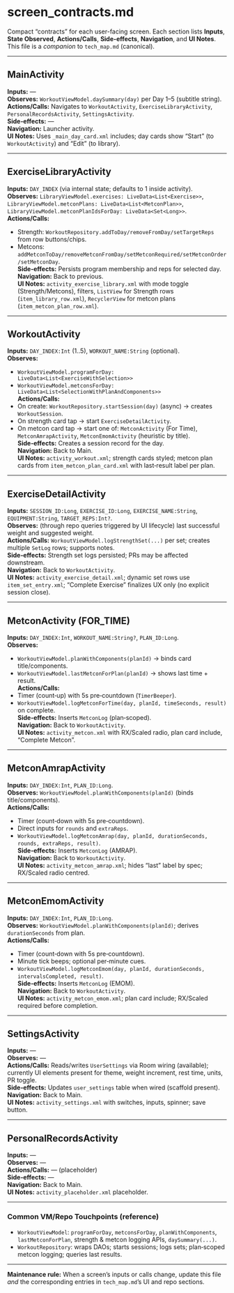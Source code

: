 # screen_contracts.md

Compact “contracts” for each user-facing screen. Each section lists **Inputs**, **State Observed**, **Actions/Calls**, **Side‑effects**, **Navigation**, and **UI Notes**. This file is a *companion* to `tech_map.md` (canonical).

---

## MainActivity
**Inputs:** —  
**Observes:** `WorkoutViewModel.daySummary(day)` per Day 1–5 (subtitle string).  
**Actions/Calls:** Navigates to `WorkoutActivity`, `ExerciseLibraryActivity`, `PersonalRecordsActivity`, `SettingsActivity`.  
**Side‑effects:** —  
**Navigation:** Launcher activity.  
**UI Notes:** Uses `_main_day_card.xml` includes; day cards show “Start” (to `WorkoutActivity`) and “Edit” (to library).

---

## ExerciseLibraryActivity
**Inputs:** `DAY_INDEX` (via internal state; defaults to 1 inside activity).  
**Observes:** `LibraryViewModel.exercises: LiveData<List<Exercise>>`, `LibraryViewModel.metconPlans: LiveData<List<MetconPlan>>`, `LibraryViewModel.metconPlanIdsForDay: LiveData<Set<Long>>`.  
**Actions/Calls:**  
- Strength: `WorkoutRepository.addToDay/removeFromDay/setTargetReps` from row buttons/chips.  
- Metcons: `addMetconToDay/removeMetconFromDay/setMetconRequired/setMetconOrder/setMetconDay`.  
**Side‑effects:** Persists program membership and reps for selected day.  
**Navigation:** Back to previous.  
**UI Notes:** `activity_exercise_library.xml` with mode toggle (Strength/Metcons), filters, `ListView` for Strength rows (`item_library_row.xml`), `RecyclerView` for metcon plans (`item_metcon_plan_row.xml`).

---

## WorkoutActivity
**Inputs:** `DAY_INDEX:Int` (1..5), `WORKOUT_NAME:String` (optional).  
**Observes:**  
- `WorkoutViewModel.programForDay: LiveData<List<ExerciseWithSelection>>`  
- `WorkoutViewModel.metconsForDay: LiveData<List<SelectionWithPlanAndComponents>>`  
**Actions/Calls:**  
- On create: `WorkoutRepository.startSession(day)` (async) → creates `WorkoutSession`.  
- On strength card tap → start `ExerciseDetailActivity`.  
- On metcon card tap → start one of: `MetconActivity` (For Time), `MetconAmrapActivity`, `MetconEmomActivity` (heuristic by title).  
**Side‑effects:** Creates a session record for the day.  
**Navigation:** Back to Main.  
**UI Notes:** `activity_workout.xml`; strength cards styled; metcon plan cards from `item_metcon_plan_card.xml` with last‑result label per plan.

---

## ExerciseDetailActivity
**Inputs:** `SESSION_ID:Long`, `EXERCISE_ID:Long`, `EXERCISE_NAME:String`, `EQUIPMENT:String`, `TARGET_REPS:Int?`.  
**Observes:** (through repo queries triggered by UI lifecycle) last successful weight and suggested weight.  
**Actions/Calls:** `WorkoutViewModel.logStrengthSet(...)` per set; creates multiple `SetLog` rows; supports notes.  
**Side‑effects:** Strength set logs persisted; PRs may be affected downstream.  
**Navigation:** Back to `WorkoutActivity`.  
**UI Notes:** `activity_exercise_detail.xml`; dynamic set rows use `item_set_entry.xml`; “Complete Exercise” finalizes UX only (no explicit session close).

---

## MetconActivity (FOR_TIME)
**Inputs:** `DAY_INDEX:Int`, `WORKOUT_NAME:String?`, `PLAN_ID:Long`.  
**Observes:**  
- `WorkoutViewModel.planWithComponents(planId)` → binds card title/components.  
- `WorkoutViewModel.lastMetconForPlan(planId)` → shows last time + result.  
**Actions/Calls:**  
- Timer (count‑up) with 5s pre‑countdown (`TimerBeeper`).  
- `WorkoutViewModel.logMetconForTime(day, planId, timeSeconds, result)` on complete.  
**Side‑effects:** Inserts `MetconLog` (plan‑scoped).  
**Navigation:** Back to `WorkoutActivity`.  
**UI Notes:** `activity_metcon.xml` with RX/Scaled radio, plan card include, “Complete Metcon”.

---

## MetconAmrapActivity
**Inputs:** `DAY_INDEX:Int`, `PLAN_ID:Long`.  
**Observes:** `WorkoutViewModel.planWithComponents(planId)` (binds title/components).  
**Actions/Calls:**  
- Timer (count‑down with 5s pre‑countdown).  
- Direct inputs for `rounds` and `extraReps`.  
- `WorkoutViewModel.logMetconAmrap(day, planId, durationSeconds, rounds, extraReps, result)`.  
**Side‑effects:** Inserts `MetconLog` (AMRAP).  
**Navigation:** Back to `WorkoutActivity`.  
**UI Notes:** `activity_metcon_amrap.xml`; hides “last” label by spec; RX/Scaled radio centred.

---

## MetconEmomActivity
**Inputs:** `DAY_INDEX:Int`, `PLAN_ID:Long`.  
**Observes:** `WorkoutViewModel.planWithComponents(planId)`; derives `durationSeconds` from plan.  
**Actions/Calls:**  
- Timer (count‑down with 5s pre‑countdown).  
- Minute tick beeps; optional per‑minute cues.  
- `WorkoutViewModel.logMetconEmom(day, planId, durationSeconds, intervalsCompleted, result)`.  
**Side‑effects:** Inserts `MetconLog` (EMOM).  
**Navigation:** Back to `WorkoutActivity`.  
**UI Notes:** `activity_metcon_emom.xml`; plan card include; RX/Scaled required before completion.

---

## SettingsActivity
**Inputs:** —  
**Observes:** —  
**Actions/Calls:** Reads/writes `UserSettings` via Room wiring (available); currently UI elements present for theme, weight increment, rest time, units, PR toggle.  
**Side‑effects:** Updates `user_settings` table when wired (scaffold present).  
**Navigation:** Back to Main.  
**UI Notes:** `activity_settings.xml` with switches, inputs, spinner; save button.

---

## PersonalRecordsActivity
**Inputs:** —  
**Observes:** —  
**Actions/Calls:** — (placeholder)  
**Side‑effects:** —  
**Navigation:** Back to Main.  
**UI Notes:** `activity_placeholder.xml` placeholder.

---

### Common VM/Repo Touchpoints (reference)
- `WorkoutViewModel`: `programForDay`, `metconsForDay`, `planWithComponents`, `lastMetconForPlan`, strength & metcon logging APIs, `daySummary(...)`.  
- `WorkoutRepository`: wraps DAOs; starts sessions; logs sets; plan‑scoped metcon logging; queries last results.

---

**Maintenance rule:** When a screen’s inputs or calls change, update this file *and* the corresponding entries in `tech_map.md`’s UI and repo sections.
